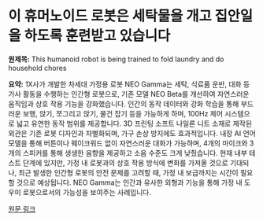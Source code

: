 # 이 휴머노이드 로봇은 세탁물을 개고 집안일을 하도록 훈련받고 있습니다

**원제목:** This humanoid robot is being trained to fold laundry and do household chores

**요약:** 1X사가 개발한 차세대 가정용 로봇 NEO Gamma는 세탁, 식료품 운반, 대화 등 가사 활동을 수행하는 인간형 로봇으로, 기존 모델 NEO Beta를 개선하여 자연스러운 움직임과 상호 작용 기능을 강화했습니다.  인간의 동작 데이터와 강화 학습을 통해 부드러운 보행, 앉기, 쪼그리고 앉기, 물건 잡기 등을 가능하게 하며,  100Hz 제어 시스템으로 넓고 유연한 동작 범위를 제공합니다.  3D 프린팅 소프트 나일론 니트 소재로 제작된 외관은 기존 로봇 디자인과 차별화되며, 가구 손상 방지에도 효과적입니다.  내장 AI 언어 모델을 통해 버튼이나 웨이크워드 없이 자연스러운 대화가 가능하며,  4개의 마이크와 3개의 스피커를 통해 생생한 음향을 제공하고 소음 수준도 크게 낮췄습니다.  현재 내부 테스트 단계에 있지만, 가정 내 로봇과의 상호 작용 방식에 변화를 가져올 것으로 기대되나,  최근 발생한 인간형 로봇의 안전 문제를 고려할 때,  가정 내 보급까지는 시간이 필요할 것으로 예상됩니다.  NEO Gamma는 인간과 유사한 외형과 기능을 통해  가정 내 도우미 로봇으로서의 가능성을 보여주는 사례입니다.

[원문 링크](https://supercarblondie.com/humanoid-robot-do-household-chores-neo-gamma-1x)
